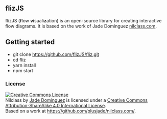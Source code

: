 ## flizJS

flizJS (**f**low **vi**suali**z**ation) is an open-source library for creating interactive flow diagrams. It is based on the work of Jade Dominguez [nilclass.com](http://nilclass.com/).

## Getting started

* git clone https://github.com/flizJS/fliz.git
* cd fliz
* yarn install
* npm start

### License

<a rel="license" href="http://creativecommons.org/licenses/by-sa/4.0/"><img alt="Creative Commons License" style="border-width:0" src="https://i.creativecommons.org/l/by-sa/4.0/88x31.png" /></a><br /><span xmlns:dct="http://purl.org/dc/terms/" href="http://purl.org/dc/dcmitype/InteractiveResource" property="dct:title" rel="dct:type">Nilclass</span> by <a xmlns:cc="http://creativecommons.org/ns#" href="http://plusjade.com/" property="cc:attributionName" rel="cc:attributionURL">Jade Dominguez</a> is licensed under a <a rel="license" href="http://creativecommons.org/licenses/by-sa/4.0/">Creative Commons Attribution-ShareAlike 4.0 International License</a>.<br />Based on a work at <a xmlns:dct="http://purl.org/dc/terms/" href="https://github.com/plusjade/nilclass.com/" rel="dct:source">https://github.com/plusjade/nilclass.com/</a>.
